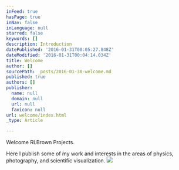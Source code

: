```yaml
---
inFeed: true
hasPage: true
inNav: false
inLanguage: null
starred: false
keywords: []
description: Introduction
datePublished: '2016-01-31T00:05:27.848Z'
dateModified: '2016-01-31T00:04:14.034Z'
title: Welcome
author: []
sourcePath: _posts/2016-01-30-welcome.md
published: true
authors: []
publisher:
  name: null
  domain: null
  url: null
  favicon: null
url: welcome/index.html
_type: Article

---
```

Welcome RLBrown Projects.

Here I publish some of my work and interests in the areas of physics, photography, and scientific visualization.
![](https://the-grid-user-content.s3-us-west-2.amazonaws.com/71130ed7-d5ae-41c1-b6fc-9dd65ab74cdb.jpg)